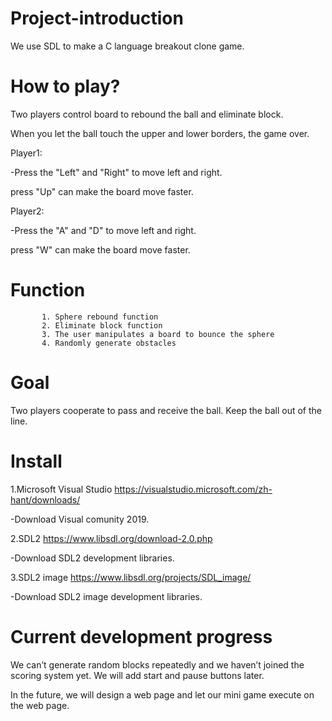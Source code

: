 # Project-introduction
We use SDL to make a C language breakout clone game.

# How to play?

Two players control board to rebound the ball and eliminate block.

When you let the ball touch the upper and lower borders, the game over.

Player1:

-Press the "Left" and "Right" to move left and right.

 press "Up" can make the board move faster.

Player2:

-Press the "A" and "D" to move left and right.

 press "W" can make the board move faster.


# Function  
           1. Sphere rebound function
           2. Eliminate block function
           3. The user manipulates a board to bounce the sphere
           4. Randomly generate obstacles
           
# Goal 
Two players cooperate to pass and receive the ball. Keep the ball out of the line.

# Install
1.Microsoft Visual Studio
https://visualstudio.microsoft.com/zh-hant/downloads/

-Download Visual comunity 2019.

2.SDL2 
https://www.libsdl.org/download-2.0.php

-Download SDL2 development libraries.

3.SDL2 image
https://www.libsdl.org/projects/SDL_image/

-Download SDL2 image development libraries.

# Current development progress
We can’t generate random blocks repeatedly and we haven’t joined the scoring system yet.
We will add start and pause buttons later.

In the future, we will design a web page and let our mini game execute on the web page.
